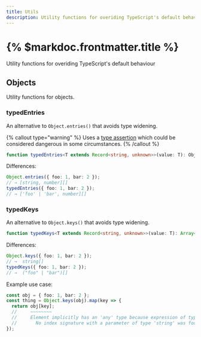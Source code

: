 ```yaml
---
title: Utils
description: Utility functions for overiding TypeScript's default behaviour
---
```


# {% $markdoc.frontmatter.title %}

Utility functions for overiding TypeScript's default behaviour

## Objects

Utility functions for objects.

### typedEntries

An alternative to `Object.entries()` that avoids type widening.

{% callout type="warning" %}
Uses a [type assertion](https://www.typescriptlang.org/docs/handbook/2/everyday-types.html#type-assertions) which could be considered dangerous in some circumstances.
{% /callout %}

```ts
function typedEntries<T extends Record<string, unknown>>(value: T): ObjectEntry<T>[];
```

Differences:

```ts
Object.entries({ foo: 1, bar: 2 });
// → [string, number][]
typedEntries({ foo: 1, bar: 2 });
// → ['foo' | 'bar', number][]
```

### typedKeys

An alternative to `Object.keys()` that avoids type widening.

```ts
function typedKeys<T extends Record<string, unknown>>(value: T): Array<keyof T>;
```

Differences:

```ts
Object.keys({ foo: 1, bar: 2 });
// →  string[]
typedKeys({ foo: 1, bar: 2 });
// →  ("foo" | "bar")[]
```

Example use case:

```ts
const obj = { foo: 1, bar: 2 };
const thing = Object.keys(obj).map(key => {
  return obj[key];
  //     ~~~~~~~~
  //     Element implicitly has an 'any' type because expression of type 'string' can't be used to index type '{ foo: number; bar: number; }'.
  //       No index signature with a parameter of type 'string' was found on type '{ foo: number; bar: number; }'.
});
```
